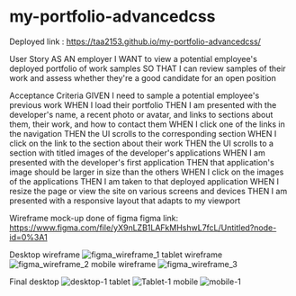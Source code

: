 # my-portfolio-advancedcss
Deployed link : https://taa2153.github.io/my-portfolio-advancedcss/

User Story
AS AN employer
I WANT to view a potential employee's deployed portfolio of work samples
SO THAT I can review samples of their work and assess whether they're a good candidate for an open position

Acceptance Criteria
GIVEN I need to sample a potential employee's previous work
WHEN I load their portfolio
THEN I am presented with the developer's name, a recent photo or avatar, and links to sections about them, their work, and how to contact them
WHEN I click one of the links in the navigation
THEN the UI scrolls to the corresponding section
WHEN I click on the link to the section about their work
THEN the UI scrolls to a section with titled images of the developer's applications
WHEN I am presented with the developer's first application
THEN that application's image should be larger in size than the others
WHEN I click on the images of the applications
THEN I am taken to that deployed application
WHEN I resize the page or view the site on various screens and devices
THEN I am presented with a responsive layout that adapts to my viewport

Wireframe mock-up done of figma
figma link: https://www.figma.com/file/yX9nLZB1LAFkMHshwL7fcL/Untitled?node-id=0%3A1

Desktop wireframe
![figma_wireframe_1](https://user-images.githubusercontent.com/104754072/174497162-5662f80c-de1a-4d3d-956c-0c7b93ebb61a.JPG)
tablet wireframe
![figma_wireframe_2](https://user-images.githubusercontent.com/104754072/174497168-54b84f4a-9879-4ea4-8865-68bc88f643de.JPG)
mobile wireframe
![figma_wireframe_3](https://user-images.githubusercontent.com/104754072/174497172-c47a8c3f-de2d-4379-89da-9fd7d951e989.JPG)

Final 
desktop
![desktop-1](https://user-images.githubusercontent.com/104754072/174497187-99b5dfdc-58a0-4d5d-a080-75fb87919c8f.JPG)
tablet
![Tablet-1](https://user-images.githubusercontent.com/104754072/174497194-59094832-879d-4515-a6d3-a554b8d5ac9d.JPG)
mobile
![mobile-1](https://user-images.githubusercontent.com/104754072/174497204-6e589a73-069a-4950-8666-8370c44d9304.JPG)
